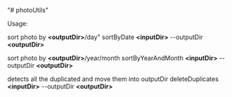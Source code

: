 "# photoUtils" 


Usage:

sort photo by **\<outputDir\>**/day"
sortByDate **\<inputDir\>** --outputDir **\<outputDir\>**

sort photo by **\<outputDir\>**/year/month
sortByYearAndMonth **\<inputDir\>** --outputDir **\<outputDir\>**
  
detects all the duplicated and move them into outputDir
deleteDuplicates **\<inputDir\>** --outputDir **\<outputDir\>**
